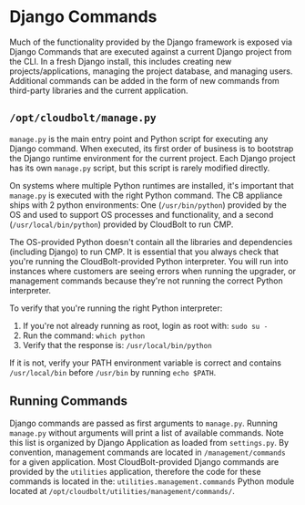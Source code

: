 # Django Commands

Much of the functionality provided by the Django framework is exposed via Django Commands that are executed against a current Django project from the CLI. In a fresh Django install, this includes creating new projects/applications, managing the project database, and managing users. Additional commands can be added in the form of new commands from third-party libraries and the current application.

## `/opt/cloudbolt/manage.py` 

`manage.py` is the main entry point and Python script for executing any Django command. When executed, its first order of business is to bootstrap the Django runtime environment for the current project. Each Django project has its own `manage.py` script, but this script is rarely modified directly.

On systems where multiple Python runtimes are installed, it's important that `manage.py` is executed with the right Python command. The CB appliance ships with 2 python environments: One (`/usr/bin/python`) provided by the OS and used to support OS processes and functionality, and a second (`/usr/local/bin/python`) provided by CloudBolt to run CMP.

The OS-provided Python doesn't contain all the libraries and dependencies (including Django) to run CMP. It is essential that you always check that you're running the CloudBolt-provided Python interpreter. You will run into instances where customers are seeing errors when running the upgrader, or management commands because they're not running the correct Python interpreter.

To verify that you're running the right Python interpreter:

1. If you're not already running as root, login as root with: `sudo su -`
2. Run the command: `which python`
3. Verify that the response is: `/usr/local/bin/python`

If it is not, verify your PATH environment variable is correct and contains `/usr/local/bin` before `/usr/bin` by running `echo $PATH`.

## Running Commands

Django commands are passed as first arguments to `manage.py`. Running `manage.py` without arguments will print a list of available commands. Note this list is organized by Django Application as loaded from `settings.py`. By convention, management commands are located in `/management/commands` for a given application. Most CloudBolt-provided Django commands are provided by the `utilities` application, therefore the code for these commands is located in the: `utilities.management.commands` Python module located at `/opt/cloudbolt/utilities/management/commands/`.








